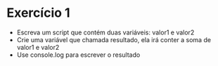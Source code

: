 # Exercício 1

- Escreva um script que contém duas variáveis: valor1 e valor2
- Crie uma variável que chamada resultado, ela irá conter a soma de valor1 e valor2
- Use console.log para escrever o resultado